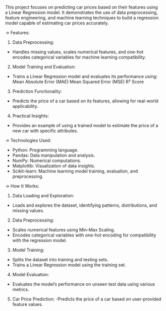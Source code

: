 This project focuses on predicting car prices based on their features using a Linear Regression model. It demonstrates the use of data preprocessing, feature engineering, and machine learning techniques to build a regression model capable of estimating car prices accurately.

-> Features:

1. Data Preprocessing:
- Handles missing values, scales numerical features, and one-hot encodes categorical variables for machine learning compatibility.
  
2. Model Training and Evaluation:
- Trains a Linear Regression model and evaluates its performance using:
  Mean Absolute Error (MAE)
  Mean Squared Error (MSE)
  R² Score
   
3. Prediction Functionality:
- Predicts the price of a car based on its features, allowing for real-world applicability.

4. Practical Insights:
- Provides an example of using a trained model to estimate the price of a new car with specific attributes.

-> Technologies Used:

- Python: Programming language.
- Pandas: Data manipulation and analysis.
- NumPy: Numerical computations.
- Matplotlib: Visualization of data insights.
- Scikit-learn: Machine learning model training, evaluation, and preprocessing.

-> How It Works:

1. Data Loading and Exploration:
- Loads and explores the dataset, identifying patterns, distributions, and missing values.

2. Data Preprocessing:
- Scales numerical features using Min-Max Scaling.
- Encodes categorical variables with one-hot encoding for compatibility with the regression model.

3. Model Training:
- Splits the dataset into training and testing sets.
- Trains a Linear Regression model using the training set.
  
4. Model Evaluation:
- Evaluates the model’s performance on unseen test data using various metrics.

5. Car Price Prediction:
-Predicts the price of a car based on user-provided feature values.
